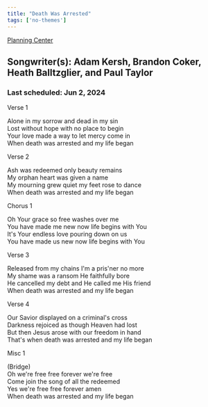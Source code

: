 ```yaml
---
title: "Death Was Arrested"
tags: ['no-themes']
---
```


[Planning Center](https://services.planningcenteronline.com/songs/15218643)

## Songwriter(s): Adam Kersh, Brandon Coker, Heath Balltzglier, and Paul Taylor
### Last scheduled: Jun 2, 2024          

Verse 1  
  
Alone in my sorrow and dead in my sin  
Lost without hope with no place to begin  
Your love made a way to let mercy come in  
When death was arrested and my life began  
  
Verse 2  
  
Ash was redeemed only beauty remains  
My orphan heart was given a name  
My mourning grew quiet my feet rose to dance  
When death was arrested and my life began  
  
Chorus 1  
  
Oh Your grace so free washes over me  
You have made me new now life begins with You  
It's Your endless love pouring down on us  
You have made us new now life begins with You  
  
Verse 3  
  
Released from my chains I'm a pris'ner no more  
My shame was a ransom He faithfully bore  
He cancelled my debt and He called me His friend  
When death was arrested and my life began  
  
Verse 4  
  
Our Savior displayed on a criminal's cross  
Darkness rejoiced as though Heaven had lost  
But then Jesus arose with our freedom in hand  
That's when death was arrested and my life began  
  
Misc 1  
  
(Bridge)  
Oh we're free free forever we're free  
Come join the song of all the redeemed  
Yes we're free free forever amen  
When death was arrested and my life began
